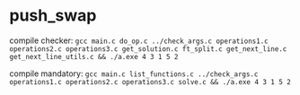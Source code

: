 # push_swap

compile checker:
```gcc main.c do_op.c ../check_args.c operations1.c operations2.c operations3.c get_solution.c ft_split.c get_next_line.c get_next_line_utils.c && ./a.exe 4 3 1 5 2```

compile mandatory:
```gcc main.c list_functions.c ../check_args.c operations1.c operations2.c operations3.c solve.c && ./a.exe 4 3 1 5 2```
